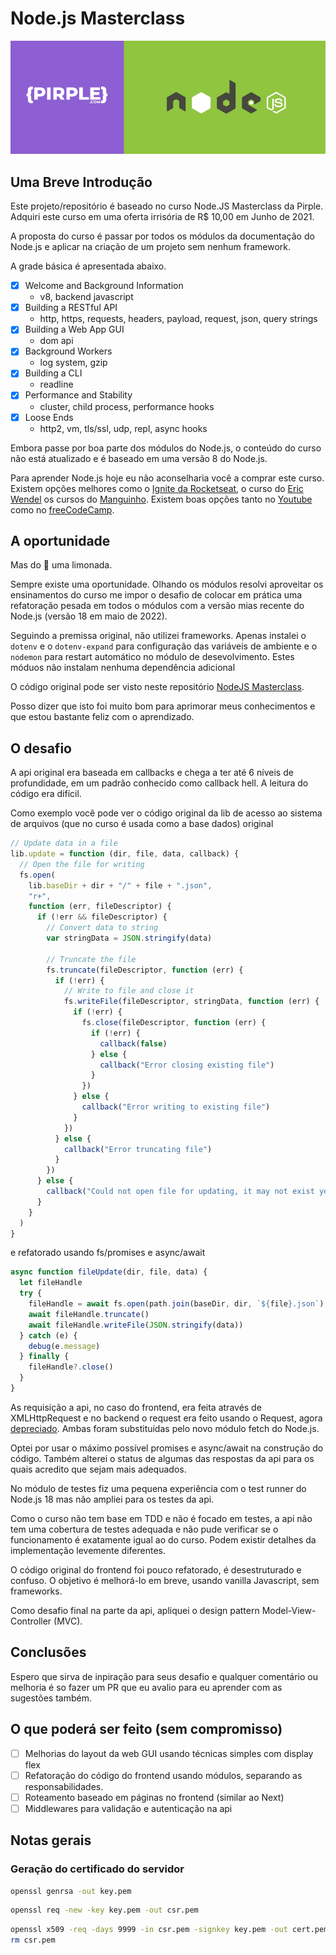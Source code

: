 # Node.js Masterclass

![Pirple Node.js Masterclass](.github/cover.png)

## Uma Breve Introdução

Este projeto/repositório é baseado no curso Node.JS Masterclass da Pirple. Adquiri este curso em uma oferta irrisória de R$ 10,00 em Junho de 2021.

A proposta do curso é passar por todos os módulos da documentação do Node.js e aplicar na criação de um projeto sem nenhum framework.

A grade básica é apresentada abaixo.

- [x] Welcome and Background Information
  - v8, backend javascript
- [x] Building a RESTful API
  - http, https, requests, headers, payload, request, json, query strings
- [x] Building a Web App GUI
  - dom api
- [x] Background Workers
  - log system, gzip
- [x] Building a CLI
  - readline
- [x] Performance and Stability
  - cluster, child process, performance hooks
- [x] Loose Ends
  - http2, vm, tls/ssl, udp, repl, async hooks

Embora passe por boa parte dos módulos do Node.js, o conteúdo do curso não está atualizado e é baseado em uma versão 8 do Node.js.

Para aprender Node.js hoje eu não aconselharia você a comprar este curso. Existem opções melhores como o [Ignite da Rocketseat](https://www.rocketseat.com.br/ignite), o curso do [Eric Wendel](https://cursos.erickwendel.com.br/) os cursos do [Manguinho](https://rmanguinho.github.io/). Existem boas opções tanto no [Youtube](https://www.youtube.com/) como no [freeCodeCamp](https://www.freecodecamp.org/).

## A oportunidade

Mas do :lemon: uma limonada.

Sempre existe uma oportunidade. Olhando os módulos resolvi aproveitar os ensinamentos do curso me impor o desafio de colocar em prática uma refatoração pesada em todos o módulos com a versão mias recente do Node.js (versão 18 em maio de 2022).

Seguindo a premissa original, não utilizei frameworks. Apenas instalei o `dotenv` e o `dotenv-expand` para configuração das variáveis de ambiente e o `nodemon` para restart automático no módulo de desevolvimento. Estes móduos não instalam nenhuma dependência adicional

O código original pode ser visto neste repositório [NodeJS Masterclass](https://github.com/pirple/The-NodeJS-Master-Class).

Posso dizer que isto foi muito bom para aprimorar meus conhecimentos e que estou bastante feliz com o aprendizado.

## O desafio

A api original era baseada em callbacks e chega a ter até 6 níveis de profundidade, em um padrão conhecido como callback hell. A leitura do código era difícil.

Como exemplo você pode ver o código original da lib de acesso ao sistema de arquivos (que no curso é usada como a base dados) original

```js
// Update data in a file
lib.update = function (dir, file, data, callback) {
  // Open the file for writing
  fs.open(
    lib.baseDir + dir + "/" + file + ".json",
    "r+",
    function (err, fileDescriptor) {
      if (!err && fileDescriptor) {
        // Convert data to string
        var stringData = JSON.stringify(data)

        // Truncate the file
        fs.truncate(fileDescriptor, function (err) {
          if (!err) {
            // Write to file and close it
            fs.writeFile(fileDescriptor, stringData, function (err) {
              if (!err) {
                fs.close(fileDescriptor, function (err) {
                  if (!err) {
                    callback(false)
                  } else {
                    callback("Error closing existing file")
                  }
                })
              } else {
                callback("Error writing to existing file")
              }
            })
          } else {
            callback("Error truncating file")
          }
        })
      } else {
        callback("Could not open file for updating, it may not exist yet")
      }
    }
  )
}
```

e refatorado usando fs/promises e async/await

```js
async function fileUpdate(dir, file, data) {
  let fileHandle
  try {
    fileHandle = await fs.open(path.join(baseDir, dir, `${file}.json`), "r+")
    await fileHandle.truncate()
    await fileHandle.writeFile(JSON.stringify(data))
  } catch (e) {
    debug(e.message)
  } finally {
    fileHandle?.close()
  }
}
```

As requisição a api, no caso do frontend, era feita através de XMLHttpRequest e no backend o request era feito usando o Request, agora [depreciado](https://github.com/request/request/issues/3142). Ambas foram substituídas pelo novo módulo fetch do Node.js.

Optei por usar o máximo possível promises e async/await na construção do código. Também alterei o status de algumas das respostas da api para os quais acredito que sejam mais adequados.

No módulo de testes fiz uma pequena experiência com o test runner do Node.js 18 mas não ampliei para os testes da api.

Como o curso não tem base em TDD e não é focado em testes, a api não tem uma cobertura de testes adequada e não pude verificar se o funcionamento é exatamente igual ao do curso. Podem existir detalhes da implementação levemente diferentes.

O código original do frontend foi pouco refatorado, é desestruturado e confuso. O objetivo é melhorá-lo em breve, usando vanilla Javascript, sem frameworks.

Como desafio final na parte da api, apliquei o design pattern Model-View-Controller (MVC).

## Conclusões

Espero que sirva de inpiração para seus desafio e qualquer comentário ou melhoria é so fazer um PR que eu avalio para eu aprender com as sugestões também.

## O que poderá ser feito (sem compromisso)

- [ ] Melhorias do layout da web GUI usando técnicas simples com display flex
- [ ] Refatoração do código do frontend usando módulos, separando as responsabilidades.
- [ ] Roteamento baseado em páginas no frontend (similar ao Next)
- [ ] Middlewares para validação e autenticação na api

## Notas gerais

### Geração do certificado do servidor

```bash
openssl genrsa -out key.pem
```

```bash
openssl req -new -key key.pem -out csr.pem
```

```bash
openssl x509 -req -days 9999 -in csr.pem -signkey key.pem -out cert.pem
rm csr.pem
```
